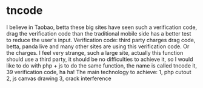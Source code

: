 # tncode
I believe in Taobao, betta these big sites have seen such a verification code, drag the verification code than the traditional mobile side has a better test to reduce the user's input.  Verification code: third party charges drag code, betta, panda live and many other sites are using this verification code. Or the charges.  I feel very strange, such a large site, actually this function should use a third party, it should be no difficulties to achieve it, so I would like to do with php + js to do the same function, the name is called tncode it, 39 verification code, ha ha!  The main technology to achieve:  1, php cutout  2, js canvas drawing  3, crack interference
